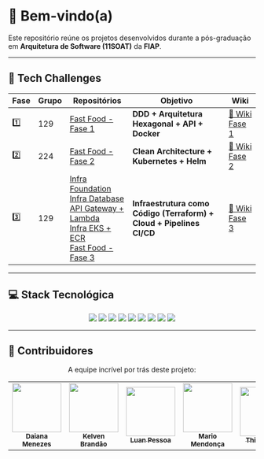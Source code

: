 # 👋 Bem-vindo(a) 

Este repositório reúne os projetos desenvolvidos durante a pós-graduação em **Arquitetura de Software (11SOAT)** da **FIAP**.  

---

## 🚀 Tech Challenges

| Fase | Grupo | Repositórios | Objetivo | Wiki |
| ---- | ----- | ------------ | -------- | ---- |
| 1️⃣ | 129 | [Fast Food - Fase 1](https://github.com/FIAP-SOAT-G129/fastfood-fase1) | **DDD + Arquitetura Hexagonal + API + Docker** | [📖 Wiki Fase 1](https://github.com/FIAP-SOAT-G129/.github/wiki/Fase-1) |
| 2️⃣ | 224 | [Fast Food - Fase 2](https://github.com/FIAP-SOAT-G129/fastfood-fase2) | **Clean Architecture + Kubernetes + Helm** | [📖 Wiki Fase 2](https://github.com/FIAP-SOAT-G129/.github/wiki/Fase-2) |
| 3️⃣ | 129 | [Infra Foundation](https://github.com/FIAP-SOAT-G129/infra-foundation-fase3)<br/>[Infra Database](https://github.com/FIAP-SOAT-G129/infra-database-fase3)<br/>[API Gateway + Lambda](https://github.com/FIAP-SOAT-G129/infra-apigateway-lambda)<br/>[Infra EKS + ECR](https://github.com/FIAP-SOAT-G129/infra-eks-fase3)<br/>[Fast Food - Fase 3](https://github.com/FIAP-SOAT-G129/fastfood-fase3) | **Infraestrutura como Código (Terraform) + Cloud + Pipelines CI/CD** | [📖 Wiki Fase 3](https://github.com/FIAP-SOAT-G129/.github/wiki/Fase-3) |

---

## 💻 Stack Tecnológica

<p align="center">
  <img src="https://img.shields.io/badge/DB-PostgreSQL-4169E1?style=for-the-badge&logo=postgresql&logoColor=white" />
  <img src="https://img.shields.io/badge/Container-Docker-2496ED?style=for-the-badge&logo=docker&logoColor=white" />
  <img src="https://img.shields.io/badge/Orquestração-Kubernetes-326CE5?style=for-the-badge&logo=kubernetes&logoColor=white" />
  <img src="https://img.shields.io/badge/Helm-0077b5?style=for-the-badge&logo=helm&logoColor=white" />
  <img src="https://img.shields.io/badge/CI/CD-GitHub_Actions-222222?style=for-the-badge&logo=githubactions&logoColor=white" />
  <img src="https://img.shields.io/badge/Doc-Swagger-85EA2D?style=for-the-badge&logo=swagger&logoColor=black" />
  <img src="https://img.shields.io/badge/API_Test-Postman-FF6C37?style=for-the-badge&logo=postman&logoColor=white" />
  <img src="https://img.shields.io/badge/IaC-Terraform-844FBA?style=for-the-badge&logo=terraform&logoColor=white" />
  <img src="https://img.shields.io/badge/Cloud-AWS-FF9900?style=for-the-badge&logo=amazonaws&logoColor=white" />
</p>

---

## 🤝 Contribuidores

<p align="center">A equipe incrível por trás deste projeto:</p>

<table align="center">
  <tbody>
    <tr>
      <td align="center"><a href="https://github.com/daiananmenezes"><img src="https://github.com/daiananmenezes.png" width="100px;" alt=""/><br /><sub><b>Daiana Menezes</b></sub></a></td>
      <td align="center"><a href="https://github.com/Kelven14"><img src="https://github.com/Kelven14.png" width="100px;" alt=""/><br /><sub><b>Kelven Brandão</b></sub></a></td>
      <td align="center"><a href="https://github.com/lunpessoa"><img src="https://github.com/lunpessoa.png" width="100px;" alt=""/><br /><sub><b>Luan Pessoa</b></sub></a></td>
      <td align="center"><a href="https://github.com/mariomendonca"><img src="https://github.com/mariomendonca.png" width="100px;" alt=""/><br /><sub><b>Mario Mendonça</b></sub></a></td>
      <td align="center"><a href="https://github.com/ThiagoBD"><img src="https://github.com/ThiagoBD.png" width="100px;" alt=""/><br /><sub><b>Thiago Dias</b></sub></a></td>
